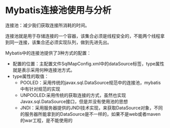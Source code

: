 # Mybatis连接池使用与分析
连接池：减少我们获取连接所消耗的时间。

连接池就是用于存储连接的一个容器，该集合必须是线程安全的，不能两个线程拿到同一连接，该集合还必须实现队列，做到先进先出。

Mybatis中的连接池提供了3种方式的配置：
- 配置的位置：主配置文件SqlMapConfig.xml中的dataSource标签，type属性就是表示采用何种连接池方式。
- type属性的取值：
  - POOLED：采用传统的javax.sql.DataSource规范中的连接池，mybatis中有针对规范的实现
  - UNPOOLED:采用传统的获取连接的方式，虽然也实现Javax.sql.DataSource接口，但是并没有使用池的思想
  - JNDI：采用服务器提供的JNDI技术实现，来获取DataSource对象，不同的服务器所能拿到的DataSource是不一样的，如果不是web或者maven的war工程，是不能使用的
